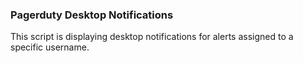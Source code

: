 ### Pagerduty Desktop Notifications

This script is displaying desktop notifications for alerts assigned to a specific username.
